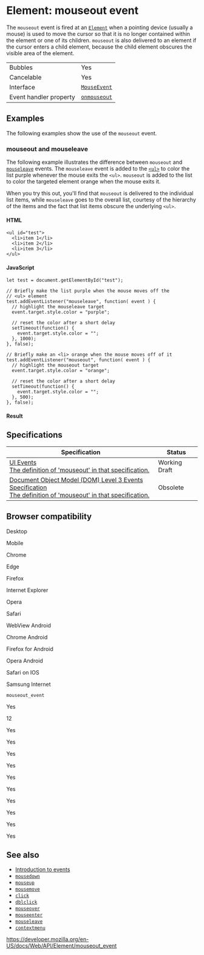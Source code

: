 # Element: mouseout event

The `mouseout` event is fired at an [`Element`](../element) when a pointing device (usually a mouse) is used to move the cursor so that it is no longer contained within the element or one of its children. `mouseout` is also delivered to an element if the cursor enters a child element, because the child element obscures the visible area of the element.

<table><tbody><tr class="odd"><td>Bubbles</td><td>Yes</td></tr><tr class="even"><td>Cancelable</td><td>Yes</td></tr><tr class="odd"><td>Interface</td><td><a href="../mouseevent"><code>MouseEvent</code></a></td></tr><tr class="even"><td>Event handler property</td><td><a href="../globaleventhandlers/onmouseout"><code>onmouseout</code></a></td></tr></tbody></table>

## Examples

The following examples show the use of the `mouseout` event.

### mouseout and mouseleave

The following example illustrates the difference between `mouseout` and [`mouseleave`](mouseleave_event) events. The `mouseleave` event is added to the [`<ul>`](https://developer.mozilla.org/en-US/docs/Web/HTML/Element/ul) to color the list purple whenever the mouse exits the `<ul>`. `mouseout` is added to the list to color the targeted element orange when the mouse exits it.

When you try this out, you'll find that `mouseout` is delivered to the individual list items, while `mouseleave` goes to the overall list, courtesy of the hierarchy of the items and the fact that list items obscure the underlying `<ul>`.

#### HTML

    <ul id="test">
      <li>item 1</li>
      <li>item 2</li>
      <li>item 3</li>
    </ul>

#### JavaScript

    let test = document.getElementById("test");

    // Briefly make the list purple when the mouse moves off the
    // <ul> element
    test.addEventListener("mouseleave", function( event ) {
      // highlight the mouseleave target
      event.target.style.color = "purple";

      // reset the color after a short delay
      setTimeout(function() {
        event.target.style.color = "";
      }, 1000);
    }, false);

    // Briefly make an <li> orange when the mouse moves off of it
    test.addEventListener("mouseout", function( event ) {
      // highlight the mouseout target
      event.target.style.color = "orange";

      // reset the color after a short delay
      setTimeout(function() {
        event.target.style.color = "";
      }, 500);
    }, false);

#### Result

## Specifications

<table><thead><tr class="header"><th>Specification</th><th>Status</th></tr></thead><tbody><tr class="odd"><td><a href="https://w3c.github.io/uievents/#event-type-mouseout">UI Events<br />
<span class="small">The definition of 'mouseout' in that specification.</span></a></td><td><span class="spec-wd">Working Draft</span></td></tr><tr class="even"><td><a href="https://www.w3.org/TR/2014/WD-DOM-Level-3-Events-20140925/#event-type-mouseout">Document Object Model (DOM) Level 3 Events Specification<br />
<span class="small">The definition of 'mouseout' in that specification.</span></a></td><td><span class="spec-obsolete">Obsolete</span></td></tr></tbody></table>

## Browser compatibility

Desktop

Mobile

Chrome

Edge

Firefox

Internet Explorer

Opera

Safari

WebView Android

Chrome Android

Firefox for Android

Opera Android

Safari on IOS

Samsung Internet

`mouseout_event`

Yes

12

Yes

Yes

Yes

Yes

Yes

Yes

Yes

Yes

Yes

Yes

## See also

- [Introduction to events](https://developer.mozilla.org/en-US/docs/Learn/JavaScript/Building_blocks/Events)
- [`mousedown`](mousedown_event)
- [`mouseup`](mouseup_event)
- [`mousemove`](mousemove_event)
- [`click`](click_event)
- [`dblclick`](dblclick_event)
- [`mouseover`](mouseover_event)
- [`mouseenter`](mouseenter_event)
- [`mouseleave`](mouseleave_event)
- [`contextmenu`](contextmenu_event)

<a href="https://developer.mozilla.org/en-US/docs/Web/API/Element/mouseout_event" class="_attribution-link">https://developer.mozilla.org/en-US/docs/Web/API/Element/mouseout_event</a>
